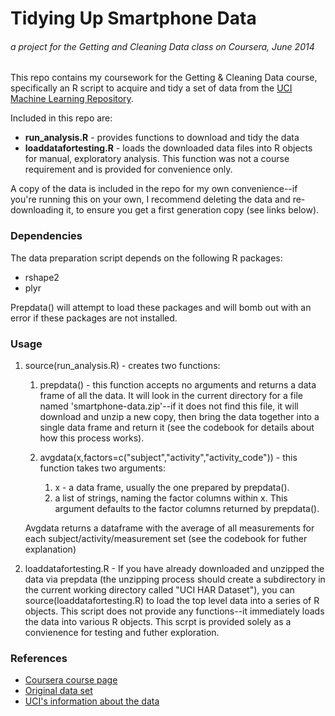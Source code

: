 # Tidying Up Smartphone Data
###### a project for the Getting and Cleaning Data class on Coursera, June 2014 

This repo contains my coursework for the Getting & Cleaning Data course,
specifically an R script to acquire and tidy a set of data from the [UCI
Machine Learning
Repository](http://archive.ics.uci.edu/ml/datasets/Human+Activity+Recognition+Using+Smartphones).

Included in this repo are:

  * **run_analysis.R** - provides functions to download and tidy the data
  * **loaddatafortesting.R** - loads the downloaded data files into R objects for manual, exploratory analysis. This function was not a course requirement and is provided for convenience only. 

A copy of the data is included in the repo for my own convenience--if you're
running this on your own, I recommend deleting the data and re-downloading it,
to ensure you get a first generation copy (see links below).

### Dependencies 

The data preparation script depends on the following R packages:

  * rshape2
  * plyr 

Prepdata() will attempt to load these packages and will bomb out with an error if these packages are not installed. 

### Usage	

1. source(run_analysis.R) - creates two functions:

    1. prepdata() - this function accepts no arguments and returns a data frame of all the data. It will look in the current directory for a
file named 'smartphone-data.zip'--if it does not find this file, it will
download and unzip a new copy, then bring the data together into a
single data frame and return it (see the codebook for details about how this process
works).

    2. avgdata(x,factors=c("subject","activity","activity_code")) - this
function takes two arguments:

        1. x - a data frame, usually the one prepared by prepdata().
        2. a list of strings, naming the factor columns within x. This argument
defaults to the factor columns returned by
prepdata().

    Avgdata returns a dataframe with the average of all measurements for
each subject/activity/measurement set (see the codebook for futher
explanation)

2. loaddatafortesting.R - If you have already downloaded and unzipped the data via prepdata (the
unzipping process should create a subdirectory in the current working
directory called "UCI HAR Dataset"), you can source(loaddatafortesting.R)
to load the top level data into a series of R objects. This script does not
provide any functions--it immediately loads the data into various R
objects. This scrpt is provided solely as a convienence for testing and
futher exploration.


### References

  * [Coursera course page](https://class.coursera.org/getdata-004)
  * [Original data
  set](https://d396qusza40orc.cloudfront.net/getdata%2Fprojectfiles%2FUCI%20HAR%20Dataset.zip
  )
  * [UCI's information about the
  data](http://archive.ics.uci.edu/ml/datasets/Human+Activity+Recognition+Using+Smartphones)
